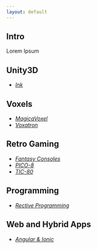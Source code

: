 ```yaml
---
layout: default
---
```


## Intro

Lorem Ipsum

## Unity3D

* _[Ink](./pages/ink.html)_

## Voxels

* _[MagicaVoxel](./pages/magicavoxel.html)_
* _[Voxatron](./pages/voxatron.html)_

## Retro Gaming

* _[Fantasy Consoles](./pages/fantasy-consoles.html)_
* _[PICO-8](./pages/pico-8.html)_
* _[TIC-80](./pages/tic-80.html)_

## Programming

* _[Rective Programming](./pages/reactive-programming.html)_

## Web and Hybrid Apps

* _[Angular & Ionic](./pages/angular.html)_
